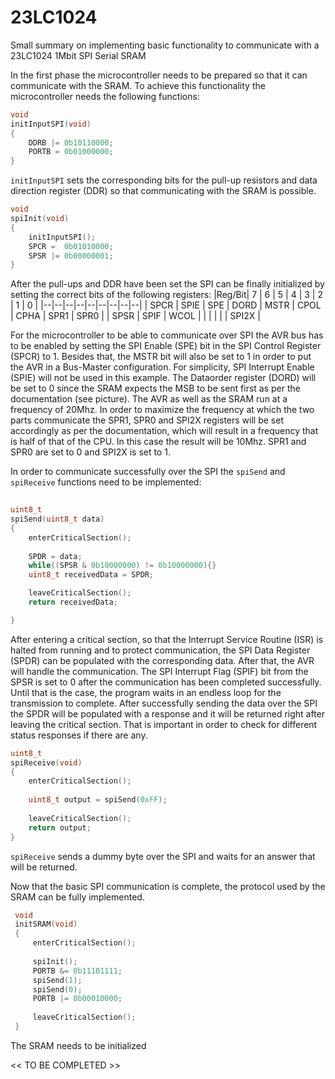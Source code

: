 # 23LC1024
Small summary on implementing basic functionality to communicate with a 23LC1024 1Mbit SPI Serial SRAM

In the first phase the microcontroller needs to be prepared so that it can communicate with the SRAM. To achieve this functionality the microcontroller needs the following functions:

```C
void 
initInputSPI(void) 
{
	DDRB |= 0b10110000;
	PORTB = 0b01000000;
}
```
`initInputSPI` sets the corresponding bits for the pull-up resistors and data direction register (DDR) so that communicating with the SRAM is possible.
```C
void 
spiInit(void)
{
	initInputSPI();
	SPCR =  0b01010000;
	SPSR |= 0b00000001;
}
```
After the pull-ups and DDR have been set the SPI can be finally initialized by setting the correct bits of the following registers:
|Reg/Bit| 7 | 6 | 5 | 4 | 3 | 2 | 1 | 0 |
|--|--|--|--|--|--|--|--|--|
| SPCR | SPIE | SPE | DORD | MSTR | CPOL | CPHA | SPR1 | SPR0 |
| SPSR | SPIF | WCOL | | | | | | SPI2X |

For the microcontroller to be able to communicate over SPI the AVR bus has to be enabled by setting the SPI Enable (SPE) bit in the SPI Control Register (SPCR) to 1. Besides that, the MSTR bit will also be set to 1 in order to put the AVR in a Bus-Master configuration. For simplicity, SPI Interrupt Enable (SPIE) will not be used in this example. The Dataorder register (DORD) will be set to 0 since the SRAM expects the MSB to be sent first as per the documentation (see picture). The AVR as well as the SRAM run at a frequency of 20Mhz. In order to maximize the frequency at which the two parts communicate the SPR1, SPR0 and SPI2X registers will be set accordingly as per the documentation, which will result in a frequency that is half of that of the CPU. In this case the result will be 10Mhz. SPR1 and SPR0 are set to 0 and SPI2X is set to 1.

In order to communicate successfully over the SPI the `spiSend` and `spiReceive` functions need to be implemented:

```C
  
uint8_t 
spiSend(uint8_t data) 
{  
	enterCriticalSection(); 
	
	SPDR = data;  
	while((SPSR & 0b10000000) != 0b10000000){}  
	uint8_t receivedData = SPDR;  

	leaveCriticalSection();  
	return receivedData;  

} 
```
After entering a critical section, so that the Interrupt Service Routine (ISR) is halted from running and to protect communication, the SPI Data Register (SPDR) can be populated with the corresponding data. After that, the AVR will handle the communication. The SPI Interrupt Flag (SPIF) bit from the SPSR is set to 0 after the communication has been completed successfully. Until that is the case, the program waits in an endless loop for the transmission to complete. After successfully sending the data over the SPI the SPDR will be populated with a response and it will be returned right after leaving the critical section. That is important in order to check for different status responses if there are any.
```C
uint8_t 
spiReceive(void)
{  
	enterCriticalSection();
	
	uint8_t output = spiSend(0xFF);  
	
	leaveCriticalSection();  
	return output;  
}
```
`spiReceive` sends a dummy byte over the SPI and waits for an answer that will be returned.

Now that the basic SPI communication is complete, the protocol used by the SRAM can be fully implemented.

```C
 void 
 initSRAM(void)
 {
	 enterCriticalSection();
 
	 spiInit();
	 PORTB &= 0b11101111;
	 spiSend(1);
	 spiSend(0);
	 PORTB |= 0b00010000;
	 
	 leaveCriticalSection();
 }
```
The SRAM needs to be initialized 

<< TO BE COMPLETED >>
